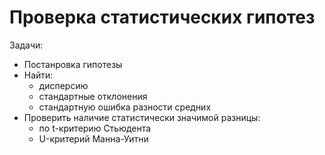 # Проверка статистических гипотез

Задачи:

+ Постанровка гипотезы
+ Найти:
  + дисперсию
  + стандартные отклонения 
  + стандартную ошибка разности средних
+ Проверить наличие статистически значимой разницы:
  + по t-критерию Стьюдента
  + U-критерий Манна-Уитни

